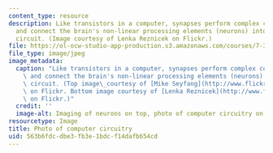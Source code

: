 ```yaml
---
content_type: resource
description: Like transistors in a computer, synapses perform complex computations
  and connect the brain's non-linear processing elements (neurons) into a functional
  circuit. (Image courtesy of Lenka Reznicek on Flickr.)
file: https://ol-ocw-studio-app-production.s3.amazonaws.com/courses/7-349-from-molecules-to-behavior-synaptic-neurophysiology-spring-2010/563b6fdcdbe3fb3e1bdcf14dafb654cd_7-349s10-th.jpg
file_type: image/jpeg
image_metadata:
  caption: "Like transistors in a computer, synapses perform complex computations\
    \ and connect the brain's non-linear processing elements (neurons) into a functional\
    \ circuit. (Top image\_courtesy of [Mike Seyfang](http://www.flickr.com/photos/mikeblogs/3101400087/)\
    \ on Flickr. Bottom image courtesy of [Lenka Reznicek](http://www.flickr.com/photos/reznicek111/2300320397/)\
    \ on Flickr.)"
  credit: ''
  image-alt: Imaging of neurons on top, photo of computer circuitry on bottom.
resourcetype: Image
title: Photo of computer circuitry
uid: 563b6fdc-dbe3-fb3e-1bdc-f14dafb654cd
---
```


